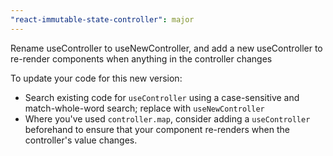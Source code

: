 ```yaml
---
"react-immutable-state-controller": major
---
```


Rename useController to useNewController, and add a new useController to re-render components when anything in the controller changes

To update your code for this new version:

* Search existing code for `useController` using a case-sensitive and match-whole-word search; replace with `useNewController`
* Where you've used `controller.map`, consider adding a `useController` beforehand to ensure that your component re-renders when the controller's value changes.
